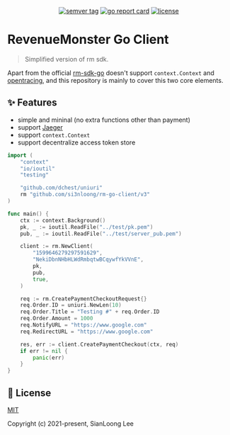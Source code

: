 <p align="center">
    <a href="https://github.com/si3nloong/rm-go-client/releases"><img src="https://img.shields.io/github/v/tag/si3nloong/rm-go-client" alt="semver tag" title="semver tag"/></a>
    <a href="https://goreportcard.com/report/github.com/si3nloong/rm-go-client"><img src="https://goreportcard.com/badge/github.com/si3nloong/rm-go-client" alt="go report card" title="go report card"/></a>
    <a href="https://github.com/si3nloong/rm-go-client/blob/master/LICENSE"><img src="https://img.shields.io/github/license/si3nloong/rm-go-client" alt="license" title="license"/></a>
</p>

# RevenueMonster Go Client

> Simplified version of rm sdk.

Apart from the official [rm-sdk-go](https://github.com/RevenueMonster/rm-sdk-go) doesn't support `context.Context` and [opentracing](https://github.com/opentracing/opentracing-go), and this repository is mainly to cover this two core elements.

## ✨ Features

- simple and mininal (no extra functions other than payment)
- support [Jaeger](https://www.jaegertracing.io/)
- support `context.Context`
- support decentralize access token store


```go
import (
	"context"
	"io/ioutil"
	"testing"

	"github.com/dchest/uniuri"
	rm "github.com/si3nloong/rm-go-client/v3"
)

func main() {
    ctx := context.Background()
    pk, _ := ioutil.ReadFile("../test/pk.pem")
    pub, _ := ioutil.ReadFile("../test/server_pub.pem")

    client := rm.NewClient(
        "1599646279297591629",
        "NekiDbnNHbHLWdRmbqtwBCqywfYkVVnE",
        pk,
        pub,
        true,
    )

    req := rm.CreatePaymentCheckoutRequest{}
    req.Order.ID = uniuri.NewLen(10)
    req.Order.Title = "Testing #" + req.Order.ID
    req.Order.Amount = 1000
    req.NotifyURL = "https://www.google.com"
    req.RedirectURL = "https://www.google.com"

    res, err := client.CreatePaymentCheckout(ctx, req)
    if err != nil {
        panic(err)
    }
}
```

## 📄 License

[MIT](https://github.com/si3nloong/rm-go-client/blob/master/LICENSE)

Copyright (c) 2021-present, SianLoong Lee